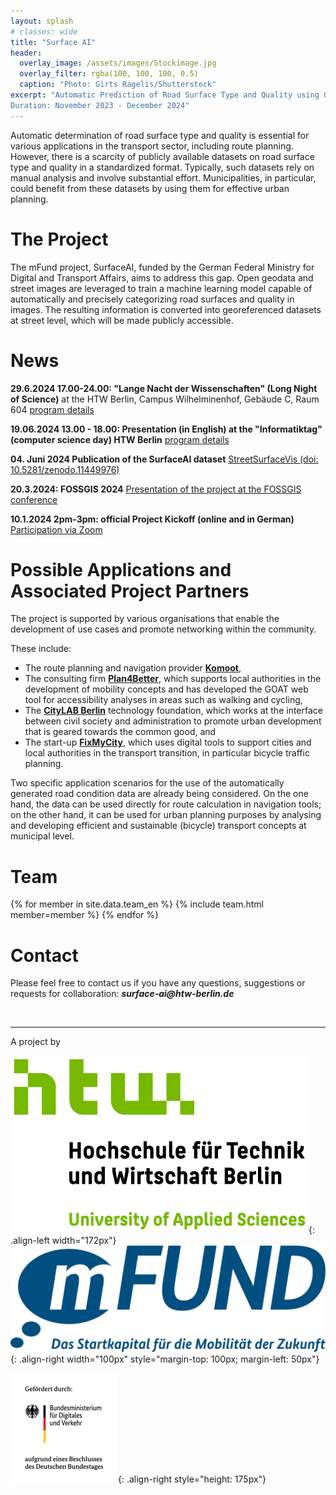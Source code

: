```yaml
---
layout: splash
# classes: wide
title: "Surface AI"
header:
  overlay_image: /assets/images/Stockimage.jpg
  overlay_filter: rgba(100, 100, 100, 0.5)
  caption: "Photo: Girts Ragelis/Shutterstock"
excerpt: "Automatic Prediction of Road Surface Type and Quality using Open Data and Machine Learning <br> <br> 
Duration: November 2023 - December 2024"
---
```


Automatic determination of road surface type and quality is essential for various applications in the transport sector, including route planning. However, there is a scarcity of publicly available datasets on road surface type and quality in a standardized format. Typically, such datasets rely on manual analysis and involve substantial effort. Municipalities, in particular, could benefit from these datasets by using them for effective urban planning. 

# The Project 
The mFund project, SurfaceAI, funded by the German Federal Ministry for Digital and Transport Affairs, aims to address this gap. Open geodata and street images are leveraged to train a machine learning model capable of automatically and precisely categorizing road surfaces and quality in images. The resulting information is converted into georeferenced datasets at street level, which will be made publicly accessible.

# News

**29.6.2024 17.00-24.00: "Lange Nacht der Wissenschaften" (Long Night of Science)** at the HTW Berlin, Campus Wilhelminenhof, Gebäude C, Raum 604 [program details](https://events.htw-berlin.de/hochschule/lange-nacht-der-wissenschaften/)

**19.06.2024 13.00 - 18.00: Presentation (in English) at the "Informatiktag" (computer science day) HTW Berlin** [program details](https://events.htw-berlin.de/karriere/informatiktag/)

**04. Juni 2024 Publication of the SurfaceAI dataset** [StreetSurfaceVis (doi: 10.5281/zenodo.11449976)](https://zenodo.org/records/11449977)


**20.3.2024: FOSSGIS 2024** [Presentation of the project at the FOSSGIS conference](https://pretalx.com/fossgis2024/talk/MHTEAN/)

**10.1.2024 2pm-3pm: official Project Kickoff (online and in German)**
[Participation via Zoom](https://htw-berlin.zoom-x.de/j/63436322281?pwd=cE5iWm1DbmJ1TzFwdWNmTDNEdW93QT09)

# Possible Applications and Associated Project Partners
The project is supported by various organisations that enable the development of use cases and promote networking within the community. 

These include:
- The route planning and navigation provider [**Komoot**](https://www.komoot.de/),  
- The consulting firm [**Plan4Better**](https://plan4better.de/), which supports local authorities in the development of mobility concepts and has developed the GOAT web tool for accessibility analyses in areas such as walking and cycling,
- The [**CityLAB Berlin**](https://citylab-berlin.org/de/start/) technology foundation, which works at the interface between civil society and administration to promote urban development that is geared towards the common good, and
- The start-up [**FixMyCity**](https://www.fixmycity.de/), which uses digital tools to support cities and local authorities in the transport transition, in particular bicycle traffic planning. 

Two specific application scenarios for the use of the automatically generated road condition data are already being considered. On the one hand, the data can be used directly for route calculation in navigation tools; on the other hand, it can be used for urban planning purposes by analysing and developing efficient and sustainable (bicycle) transport concepts at municipal level.

# Team

{% for member in site.data.team_en %}
  {% include team.html member=member %}
{% endfor %}

# Contact
Please feel free to contact us if you have any questions, suggestions or requests for collaboration: ***surface&#x2011;ai@htw&#x2011;berlin.de***

&nbsp;

---

<!-- <font size="5"> Ein Projekt der </font> -->
A project by

![HTW_Logo](/assets/images/S04_HTW_Berlin_Logo_pos_FARBIG_RGB.jpg){: .align-left width="172px"}
![mFUND_Logo](/assets/images/mFUND_Logo_Mobilitaet_RGB.png){: .align-right width="100px" style="margin-top: 100px; margin-left: 50px"}
<!-- BMDV_Logo height="175px" was ignored -->
![BMDV_Logo](/assets/images/BMDV_Fz_2021_Web_Farbe_de.gif){: .align-right style="height: 175px"}

